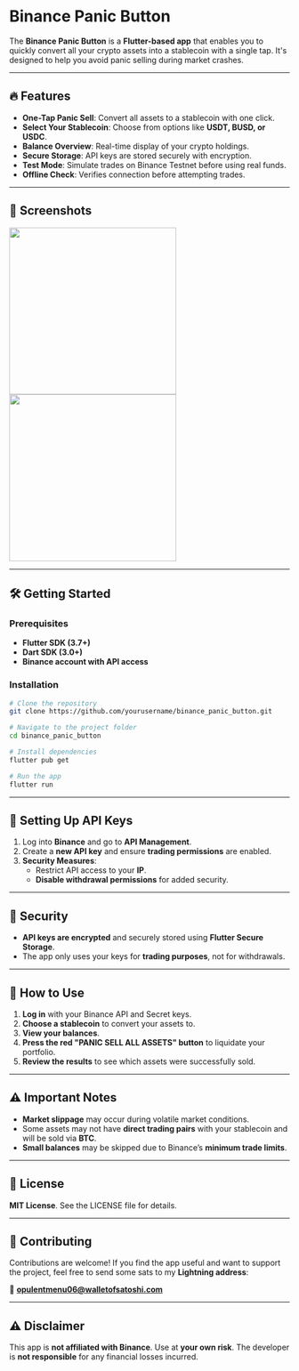# Binance Panic Button

The **Binance Panic Button** is a **Flutter-based app** that enables you to quickly convert all your crypto assets into a stablecoin with a single tap. It's designed to help you avoid panic selling during market crashes.

---
## 🔥 Features

- **One-Tap Panic Sell**: Convert all assets to a stablecoin with one click.
- **Select Your Stablecoin**: Choose from options like **USDT, BUSD, or USDC**.
- **Balance Overview**: Real-time display of your crypto holdings.
- **Secure Storage**: API keys are stored securely with encryption.
- **Test Mode**: Simulate trades on Binance Testnet before using real funds.
- **Offline Check**: Verifies connection before attempting trades.

---
## 📸 Screenshots

<img src="https://github.com/user-attachments/assets/627eda31-52dc-44dd-b00f-ab023702a281" width="300">
<img src="https://github.com/user-attachments/assets/eb770e6d-ca34-4b25-9514-69c8d3faabd7" width="300">

---
## 🛠 Getting Started

### Prerequisites

- **Flutter SDK (3.7+)**
- **Dart SDK (3.0+)**
- **Binance account with API access**

### Installation

```sh
# Clone the repository
git clone https://github.com/yourusername/binance_panic_button.git

# Navigate to the project folder
cd binance_panic_button

# Install dependencies
flutter pub get

# Run the app
flutter run
```

---
## 🔑 Setting Up API Keys

1. Log into **Binance** and go to **API Management**.
2. Create a **new API key** and ensure **trading permissions** are enabled.
3. **Security Measures**:
   - Restrict API access to your **IP**.
   - **Disable withdrawal permissions** for added security.

---
## 🔐 Security

- **API keys are encrypted** and securely stored using **Flutter Secure Storage**.
- The app only uses your keys for **trading purposes**, not for withdrawals.

---
## 📖 How to Use

1. **Log in** with your Binance API and Secret keys.
2. **Choose a stablecoin** to convert your assets to.
3. **View your balances**.
4. **Press the red "PANIC SELL ALL ASSETS" button** to liquidate your portfolio.
5. **Review the results** to see which assets were successfully sold.

---
## ⚠️ Important Notes

- **Market slippage** may occur during volatile market conditions.
- Some assets may not have **direct trading pairs** with your stablecoin and will be sold via **BTC**.
- **Small balances** may be skipped due to Binance’s **minimum trade limits**.

---
## 📜 License

**MIT License**. See the LICENSE file for details.

---
## 🤝 Contributing

Contributions are welcome! If you find the app useful and want to support the project, feel free to send some sats to my **Lightning address**:

📩 **opulentmenu06@walletofsatoshi.com**

---
## ⚠️ Disclaimer

This app is **not affiliated with Binance**. Use at **your own risk**. The developer is **not responsible** for any financial losses incurred.

